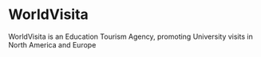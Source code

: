# WorldVisita
WorldVisita is an Education Tourism Agency, promoting University visits in North America and Europe
